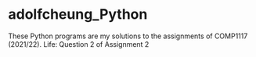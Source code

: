 # adolfcheung_Python
These Python programs are my solutions to the assignments of COMP1117 (2021/22).
Life: Question 2 of Assignment 2 
